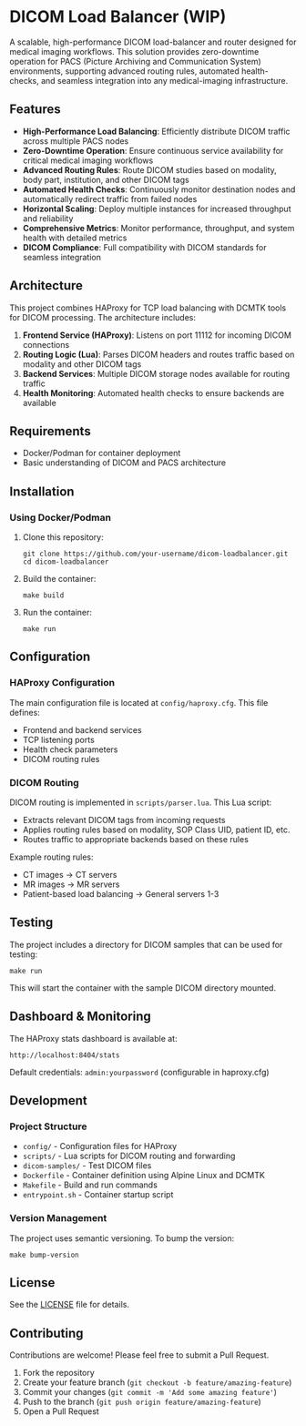 # DICOM Load Balancer (WIP)

A scalable, high-performance DICOM load-balancer and router designed for medical imaging workflows. This solution provides zero-downtime operation for PACS (Picture Archiving and Communication System) environments, supporting advanced routing rules, automated health-checks, and seamless integration into any medical-imaging infrastructure.

## Features

- **High-Performance Load Balancing**: Efficiently distribute DICOM traffic across multiple PACS nodes
- **Zero-Downtime Operation**: Ensure continuous service availability for critical medical imaging workflows
- **Advanced Routing Rules**: Route DICOM studies based on modality, body part, institution, and other DICOM tags
- **Automated Health Checks**: Continuously monitor destination nodes and automatically redirect traffic from failed nodes
- **Horizontal Scaling**: Deploy multiple instances for increased throughput and reliability
- **Comprehensive Metrics**: Monitor performance, throughput, and system health with detailed metrics
- **DICOM Compliance**: Full compatibility with DICOM standards for seamless integration

## Architecture

This project combines HAProxy for TCP load balancing with DCMTK tools for DICOM processing. The architecture includes:

1. **Frontend Service (HAProxy)**: Listens on port 11112 for incoming DICOM connections
2. **Routing Logic (Lua)**: Parses DICOM headers and routes traffic based on modality and other DICOM tags
3. **Backend Services**: Multiple DICOM storage nodes available for routing traffic
4. **Health Monitoring**: Automated health checks to ensure backends are available

## Requirements

- Docker/Podman for container deployment
- Basic understanding of DICOM and PACS architecture

## Installation

### Using Docker/Podman

1. Clone this repository:
   ```
   git clone https://github.com/your-username/dicom-loadbalancer.git
   cd dicom-loadbalancer
   ```

2. Build the container:
   ```
   make build
   ```

3. Run the container:
   ```
   make run
   ```

## Configuration

### HAProxy Configuration

The main configuration file is located at `config/haproxy.cfg`. This file defines:
- Frontend and backend services
- TCP listening ports
- Health check parameters
- DICOM routing rules

### DICOM Routing

DICOM routing is implemented in `scripts/parser.lua`. This Lua script:
- Extracts relevant DICOM tags from incoming requests
- Applies routing rules based on modality, SOP Class UID, patient ID, etc.
- Routes traffic to appropriate backends based on these rules

Example routing rules:
- CT images → CT servers
- MR images → MR servers
- Patient-based load balancing → General servers 1-3

## Testing

The project includes a directory for DICOM samples that can be used for testing:

```
make run
```

This will start the container with the sample DICOM directory mounted.

## Dashboard & Monitoring

The HAProxy stats dashboard is available at:
```
http://localhost:8404/stats
```

Default credentials: `admin:yourpassword` (configurable in haproxy.cfg)

## Development

### Project Structure

- `config/` - Configuration files for HAProxy
- `scripts/` - Lua scripts for DICOM routing and forwarding
- `dicom-samples/` - Test DICOM files
- `Dockerfile` - Container definition using Alpine Linux and DCMTK
- `Makefile` - Build and run commands
- `entrypoint.sh` - Container startup script

### Version Management

The project uses semantic versioning. To bump the version:

```
make bump-version
```

## License

See the [LICENSE](LICENSE) file for details.

## Contributing

Contributions are welcome! Please feel free to submit a Pull Request.

1. Fork the repository
2. Create your feature branch (`git checkout -b feature/amazing-feature`)
3. Commit your changes (`git commit -m 'Add some amazing feature'`)
4. Push to the branch (`git push origin feature/amazing-feature`)
5. Open a Pull Request

